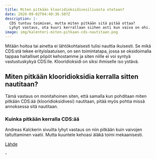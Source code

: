 ```yaml
---
title: Miten pitkään klooridioksidivesiliuosta otetaan?
date: 2020-09-02T04:49:36.507Z
description: |-
  CDS tuntuu toimivan, mutta miten pitkään sitä pitää ottaa?
  Lyhyt vastaus, ota kuuri kerrallaan siihen asti kun vaiva on ohi.
image: img/kalenteri-miten-pitkaan-cds-nautitaan.png
---
```

Mitään hoitoa tai ainetta ei lähtökohtaisesti tulisi nauttia ikuisesti. Se mikä CDS:stä tekee erityislaatuisen, on sen toimintatapa, jossa se oksidoimalla tappaa haitalliset pöpöt kehostamme ja siten niille ei voi syntyä vastustuskykyä CDS:lle. Klooridioksidi on siksi ihmiselle iso ystävä.

## Miten pitkään klooridioksidia kerralla sitten nautitaan?

Tämä vastaus on monitahoinen siten, että samalla kun pohditaan miten pitkään CDS:ää (klooridioksidivesi) nautitaan, pitää myös pohtia missä annoksessa sitä nautitaan.

### Kuinka pitkään kerralla CDS:ää

Andreas Kalckerin sivuilta lyhyt vastaus on niin pitkään kuin vaivojen taltuttaminen vaatii. Mutta kuuntele kehoasi äläkä toimi mekaanisesti.

[Lähde](https://andreaskalcker.com/en/frequently-asked-questions-faq/)

\-